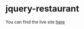 # jquery-restaurant
You can find the live site [here](https://andela-mpitan.github.io/jquery-restaurant/)